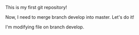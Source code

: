 This is my first git repository!

Now, I need to merge branch develop into master. Let's do it!

I'm modifying file on branch develop.
